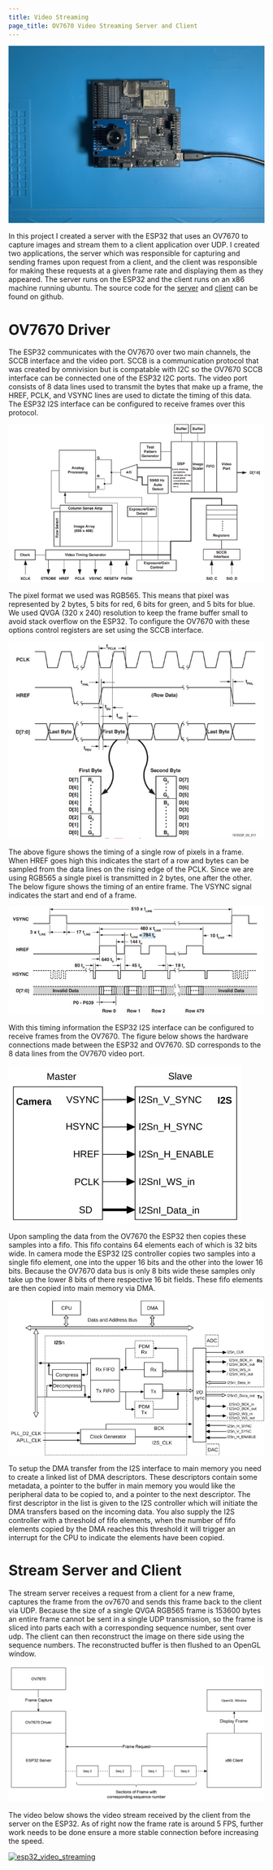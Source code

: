 ```yaml
---
title: Video Streaming
page_title: OV7670 Video Streaming Server and Client
---
```


![video_server](../assets/imgs/video_server.jpg)

In this project I created a server with the ESP32 that uses an OV7670 to capture images and stream them to a client application over UDP. I created two applications, the server which was responsible for capturing and sending frames upon request from a client, and the client was responsible for making these requests at a given frame rate and displaying them as they appeared. The server runs on the ESP32 and the client runs on an x86 machine running ubuntu. The source code for the [server](https://github.com/03predo/esp32_stream_server) and [client](https://github.com/03predo/stream_client) can be found on github.

# OV7670 Driver
The ESP32 communicates with the OV7670 over two main channels, the SCCB interface and the video port. SCCB is a communication protocol that was created by omnivision but is compatable with I2C so the OV7670 SCCB interface can be connected one of the ESP32 I2C ports. The video port consists of 8 data lines used to transmit the bytes that make up a frame, the HREF, PCLK, and VSYNC lines are used to dictate the timing of this data. The ESP32 I2S interface can be configured to receive frames over this protocol.

![ov7670_block](../assets/imgs/ov7670_block.png)

The pixel format we used was RGB565. This means that pixel was represented by 2 bytes, 5 bits for red, 6 bits for green, and 5 bits for blue. We used QVGA (320 x 240) resolution to keep the frame buffer small to avoid stack overflow on the ESP32. To configure the OV7670 with these options control registers are set using the SCCB interface.

![rgb565_timing](../assets/imgs/rgb565_timing.jpg)

The above figure shows the timing of a single row of pixels in a frame. When HREF goes high this indicates the start of a row and bytes can be sampled from the data lines on the rising edge of the PCLK. Since we are using RGB565 a single pixel is transmitted in 2 bytes, one after the other. The below figure shows the timing of an entire frame. The VSYNC signal indicates the start and end of a frame.

![vga_frame_timing](../assets/imgs/vga_frame_timing.jpg)

With this timing information the ESP32 I2S interface can be configured to receive frames from the OV7670. The figure below shows the hardware connections made between the ESP32 and OV7670. SD corresponds to the 8 data lines from the OV7670 video port.

![esp32_ov7670_connections](../assets/imgs/esp32_ov7670_connections.jpg)

Upon sampling the data from the OV7670 the ESP32 then copies these samples into a fifo. This fifo contains 64 elements each of which is 32 bits wide. In camera mode the ESP32 I2S controller copies two samples into a single fifo element, one into the upper 16 bits and the other into the lower 16 bits. Because the OV7670 data bus is only 8 bits wide these samples only take up the lower 8 bits of there respective 16 bit fields. These fifo elements are then copied into main memory via DMA.

![i2s_controller_block](../assets/imgs/i2s_controller_block.jpg)

To setup the DMA transfer from the I2S interface to main memory you need to create a linked list of DMA descriptors. These descriptors contain some metadata, a pointer to the buffer in main memory you would like the peripheral data to be copied to, and a pointer to the next descriptor. The first descriptor in the list is given to the I2S controller which will initiate the DMA transfers based on the incoming data. You also supply the I2S controller with a threshold of fifo elements, when the number of fifo elements copied by the DMA reaches this threshold it will trigger an interrupt for the CPU to indicate the elements have been copied.

# Stream Server and Client

The stream server receives a request from a client for a new frame, captures the frame from the ov7670 and sends this frame back to the client via UDP. Because the size of a single QVGA RGB565 frame is 153600 bytes an entire frame cannot be sent in a single UDP transmission, so the frame is sliced into parts each with a corresponding sequence number, sent over udp. The client can then reconstruct the image on there side using the sequence numbers. The reconstructed buffer is then flushed to an OpenGL window.

![stream_server_client](../assets/imgs/stream_server_client.jpg)

The video below shows the video stream received by the client from the server on the ESP32. As of right now the frame rate is around 5 FPS, further work needs to be done ensure a more stable connection before increasing the speed.

[![esp32_video_streaming](https://img.youtube.com/vi/NAy5VsRxw_o/0.jpg)](https://www.youtube.com/watch?v=NAy5VsRxw_o)
